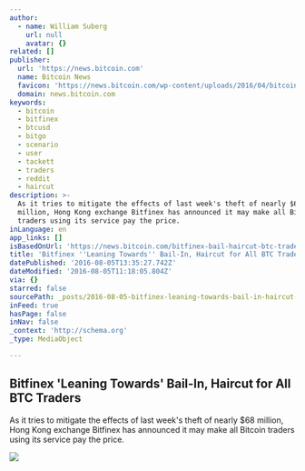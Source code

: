 ```yaml
---
author:
  - name: William Suberg
    url: null
    avatar: {}
related: []
publisher:
  url: 'https://news.bitcoin.com'
  name: Bitcoin News
  favicon: 'https://news.bitcoin.com/wp-content/uploads/2016/04/bitcoin_fav.png'
  domain: news.bitcoin.com
keywords:
  - bitcoin
  - bitfinex
  - btcusd
  - bitgo
  - scenario
  - user
  - tackett
  - traders
  - reddit
  - haircut
description: >-
  As it tries to mitigate the effects of last week's theft of nearly $68
  million, Hong Kong exchange Bitfinex has announced it may make all Bitcoin
  traders using its service pay the price.
inLanguage: en
app_links: []
isBasedOnUrl: 'https://news.bitcoin.com/bitfinex-bail-haircut-btc-traders/'
title: 'Bitfinex ''Leaning Towards'' Bail-In, Haircut for All BTC Traders'
datePublished: '2016-08-05T13:35:27.742Z'
dateModified: '2016-08-05T11:18:05.804Z'
via: {}
starred: false
sourcePath: _posts/2016-08-05-bitfinex-leaning-towards-bail-in-haircut-for-all-btc-trad.md
inFeed: true
hasPage: false
inNav: false
_context: 'http://schema.org'
_type: MediaObject

---
```

<article style=""><h1>Bitfinex 'Leaning Towards' Bail-In, Haircut for All BTC Traders</h1><p>As it tries to mitigate the effects of last week's theft of nearly $68 million, Hong Kong exchange Bitfinex has announced it may make all Bitcoin traders using its service pay the price.</p><img src="https://news.bitcoin.com/wp-content/uploads/2016/08/haircut.jpg" /></article>